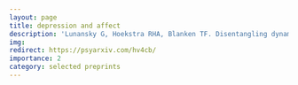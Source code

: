 ```yaml
---
layout: page
title: depression and affect
description: 'Lunansky G, Hoekstra RHA, Blanken TF. Disentangling dynamic affect trajectories for distinct depression courses during the COVID-19 pandemic.'
img: 
redirect: https://psyarxiv.com/hv4cb/
importance: 2
category: selected preprints
---
```




